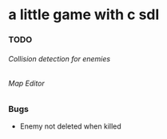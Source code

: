# a little game with c sdl
### TODO
###### Collision detection for enemies
###### Map Editor

### Bugs
- Enemy not deleted when killed